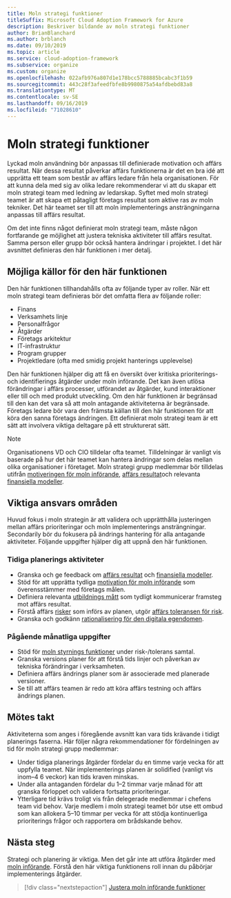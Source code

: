 ```yaml
---
title: Moln strategi funktioner
titleSuffix: Microsoft Cloud Adoption Framework for Azure
description: Beskriver bildande av moln strategi funktioner
author: BrianBlanchard
ms.author: brblanch
ms.date: 09/10/2019
ms.topic: article
ms.service: cloud-adoption-framework
ms.subservice: organize
ms.custom: organize
ms.openlocfilehash: 022afb976a807d1e178bcc5788885bcabc3f1b59
ms.sourcegitcommit: 443c28f3afeedfbfe8b9980875a54afdbebd83a8
ms.translationtype: MT
ms.contentlocale: sv-SE
ms.lasthandoff: 09/16/2019
ms.locfileid: "71028610"
---
```

# <a name="cloud-strategy-capabilities"></a>Moln strategi funktioner

Lyckad moln användning bör anpassas till definierade motivation och affärs resultat. När dessa resultat påverkar affärs funktionerna är det en bra idé att upprätta ett team som består av affärs ledare från hela organisationen. För att kunna dela med sig av olika ledare rekommenderar vi att du skapar ett moln strategi team med ledning av ledarskap. Syftet med moln strategi teamet är att skapa ett påtagligt företags resultat som aktive ras av moln tekniker. Det här teamet ser till att moln implementerings ansträngningarna anpassas till affärs resultat.

Om det inte finns något definierat moln strategi team, måste någon fortfarande ge möjlighet att justera tekniska aktiviteter till affärs resultat. Samma person eller grupp bör också hantera ändringar i projektet. I det här avsnittet definieras den här funktionen i mer detalj.

## <a name="possible-sources-for-this-capability"></a>Möjliga källor för den här funktionen

Den här funktionen tillhandahålls ofta av följande typer av roller. När ett moln strategi team definieras bör det omfatta flera av följande roller:

- Finans
- Verksamhets linje
- Personalfrågor
- Åtgärder
- Företags arkitektur
- IT-infrastruktur
- Program grupper
- Projektledare (ofta med smidig projekt hanterings upplevelse)

Den här funktionen hjälper dig att få en översikt över kritiska prioriterings-och identifierings åtgärder under moln införande. Det kan även utlösa förändringar i affärs processer, utförandet av åtgärder, kund interaktioner eller till och med produkt utveckling. Om den här funktionen är begränsad till den kan det vara så att moln antagande aktiviteterna är begränsade. Företags ledare bör vara den främsta källan till den här funktionen för att köra den sanna företags ändringen. Ett definierat moln strategi team är ett sätt att involvera viktiga deltagare på ett strukturerat sätt.

> [!NOTE]
> Organisationens VD och CIO tilldelar ofta teamet. Tilldelningar är vanligt vis baserade på hur det här teamet kan hantera ändringar som delas mellan olika organisationer i företaget. Moln strategi grupp medlemmar bör tilldelas utifrån [motiveringen för moln införande](../strategy/motivations.md), [affärs resultat](../strategy/business-outcomes/index.md)och relevanta [finansiella modeller](../strategy/financial-models.md).

## <a name="key-responsibilities"></a>Viktiga ansvars områden

Huvud fokus i moln strategin är att validera och upprätthålla justeringen mellan affärs prioriteringar och moln implementerings ansträngningar. Secondarily bör du fokusera på ändrings hantering för alla antagande aktiviteter. Följande uppgifter hjälper dig att uppnå den här funktionen.

### <a name="early-planning-tasks"></a>Tidiga planerings aktiviteter

- Granska och ge feedback om [affärs resultat](../strategy/business-outcomes/index.md) och [finansiella modeller](../strategy/financial-models.md).
- Stöd för att upprätta tydliga [motivation för moln införande](../strategy/motivations.md) som överensstämmer med företags målen.
- Definiera relevanta [utbildnings mått](../strategy/learning-metrics.md) som tydligt kommunicerar framsteg mot affärs resultat.
- Förstå affärs [risker](../govern/policy-compliance/risk-tolerance.md) som införs av planen, utgör [affärs toleransen för risk](../govern/policy-compliance/risk-tolerance.md).
- Granska och godkänn [rationalisering för den digitala egendomen](../digital-estate/rationalize.md).

### <a name="ongoing-monthly-tasks"></a>Pågående månatliga uppgifter

- Stöd för [moln styrnings funktioner](./cloud-governance.md) under risk-/tolerans samtal.
- Granska versions planer för att förstå tids linjer och påverkan av tekniska förändringar i verksamheten.
- Definiera affärs ändrings planer som är associerade med planerade versioner.
- Se till att affärs teamen är redo att köra affärs testning och affärs ändrings planen.

## <a name="meeting-cadence"></a>Mötes takt

Aktiviteterna som anges i föregående avsnitt kan vara tids krävande i tidigt planerings faserna. Här följer några rekommendationer för fördelningen av tid för moln strategi grupp medlemmar:

- Under tidiga planerings åtgärder fördelar du en timme varje vecka för att uppfylla teamet. När implementerings planen är solidified (vanligt vis inom&ndash;4 6 veckor) kan tids kraven minskas.
- Under alla antaganden fördelar du 1&ndash;2 timmar varje månad för att granska förloppet och validera fortsatta prioriteringar.
- Ytterligare tid krävs troligt vis från delegerade medlemmar i chefens team vid behov. Varje medlem i moln strategi teamet bör utse ett ombud som kan allokera 5&ndash;10 timmar per vecka för att stödja kontinuerliga prioriterings frågor och rapportera om brådskande behov.

## <a name="next-steps"></a>Nästa steg

Strategi och planering är viktiga. Men det går inte att utföra åtgärder med [moln införande](./cloud-adoption.md). Förstå den här viktiga funktionens roll innan du påbörjar implementerings åtgärder.

> [!div class="nextstepaction"]
> [Justera moln införande funktioner](./cloud-adoption.md)
